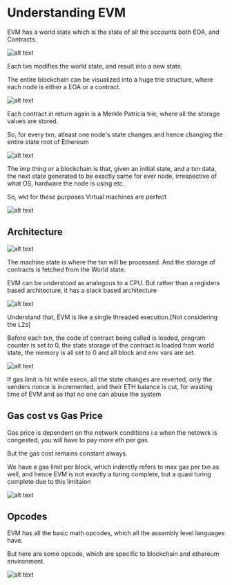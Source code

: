 # Understanding EVM

EVM has a world state which is the state of all the accounts both EOA, and Contracts.

![alt text](https://github.com/harshasingamshetty1/advanced-solidity-learnings/blob/main/resources/1.png?raw=true)

Each txn modifies the world state, and result into a new state.

The entire blockchain can be visualized into a huge trie structure, where each node is either a EOA or a contract.

![alt text](https://github.com/harshasingamshetty1/advanced-solidity-learnings/blob/main/resources/2.png?raw=true)

Each contract in return again is a Merkle Patricia trie, where all the storage values are stored.

So, for every txn, atleast one node's state changes and hence changing the entire state root of Ethereum

![alt text](https://github.com/harshasingamshetty1/advanced-solidity-learnings/blob/main/resources/3.png?raw=true)

The imp thing or a blockchain is that, given an initial state, and a txn data, the next state generated to be exactly same for ever node, irrespective of what OS, hardware the node is using etc.

So, wkt for these purposes Virtual machines are perfect

![alt text](https://github.com/harshasingamshetty1/advanced-solidity-learnings/blob/main/resources/4.png?raw=true)

## Architecture

![alt text](https://github.com/harshasingamshetty1/advanced-solidity-learnings/blob/main/resources/5.png?raw=true)

The machine state is where the txn will be processed.
And the storage of contracts is fetched from the World state.

EVM can be understood as analogous to a CPU.
But rather than a registers based architecture, it has a stack based architecture

![alt text](https://github.com/harshasingamshetty1/advanced-solidity-learnings/blob/main/resources/6.png?raw=true)

Understand that, EVM is like a single threaded execution.[Not considering the L2s]

Before each txn, the code of contract being called is loaded, program counter is set to 0, the state storage of the contract is loaded from world state, the memory is all set to 0 and all block and env vars are set.

![alt text](https://github.com/harshasingamshetty1/advanced-solidity-learnings/blob/main/resources/7.png?raw=true)

If gas limit is hit while execn, all the state changes are reverted, only the senders nonce is incremented, and their ETH balance is cut, for wasting time of EVM and so that no one can abuse the system

## Gas cost vs Gas Price

Gas price is dependent on the network conditions i.e when the netowrk is congested, you will have to pay more eth per gas.

But the gas cost remains constant always.

We have a gas limit per block, which inderctly refers to max gas per txn as well, and hence EVM is not exactly a turing complete, but a quasi turing complete due to this limitaion

![alt text](https://github.com/harshasingamshetty1/advanced-solidity-learnings/blob/main/resources/8.png?raw=true)

## Opcodes

EVM has all the basic math opcodes, which all the assembly level languages have.

But here are some opcode, which are specific to blockchain and ethereum environment.

![alt text](https://github.com/harshasingamshetty1/advanced-solidity-learnings/blob/main/resources/9.png?raw=true)
